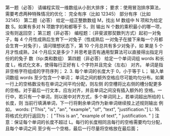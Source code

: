 第⼀题（必答）
请编程实现⼀维数组从⼩到⼤排序；
要求：使⽤冒泡排序算法，
需要考虑两种特殊情况的优化：
完全有序（⽐如 12345）
部分有序（⽐如 32145）
第⼆题（必答）
给定⼀组正整数数组 M，找出 M 数组中 N 项和为给定数 S。如果有多对 N 项数字的和都等于 S，则
输出 N 个数的乘积最⼩的哪⼀项，没有则返回空；
第三题（⾮必答）
编程题：（⾮斐波那契数列⽅式）起初⼀对兔⼦，每 4 个⽉性成熟后⽣育下⼀对兔⼦（性成熟后
⼀对兔⼦在接下来每⼀个⽉都会⽣育⼀对兔⼦），请问理想状态下，第 10 个⽉总共有多少对兔⼦，如
果是 5 个⽉才性成熟，24 个⽉后⼜是多少？并思考是否有通⽤型算法可以直接得出指定⽉份的的兔⼦
数（tip:类和数组）
第四题（⾮必答）
给定⼀个单词词组 words 和长度 L，格式化⽂本，使得每⾏正好有 L 个字符并且完全（左右）
对齐。
单词是指⾮空格字符组成的字符序列； 2. 3.
每个单词的长度⼤于 0，⼩于等于 L；
输⼊单词数组 words ⾄少包含⼀个单词；
单词之间的额外空格应尽可能均匀分布。如果⼀⾏上的空格数没有在单词之间平均分配，则左侧
的空槽将⽐右侧的槽分配更多的空格。对于最后⼀⾏⽂本，应左对齐，并且单词之间没有插⼊额外的
空格。⼀⾏中，若只有⼀个单词，则以居中对齐⽅式，多个单词同上，若单词超出所给的 L 长度，则
当前⾏填满单词，下⼀⾏将剩余单词作为新单词继续按上述规则输出
例如，
words: ["This", "is", "an", "example", "of", "text", "justification."]
L: 16.
将格式化的⾏返回为：
[
"This is an",
"example of text",
" justification. "
]
注意：保证每个单词的长度不超过 L。每⾏的长度相同且每⾏的空格需要均匀分配，且每个单词之间
⾄少有⼀个空格，最后⼀⾏尽量将空格放在最后⾯；
